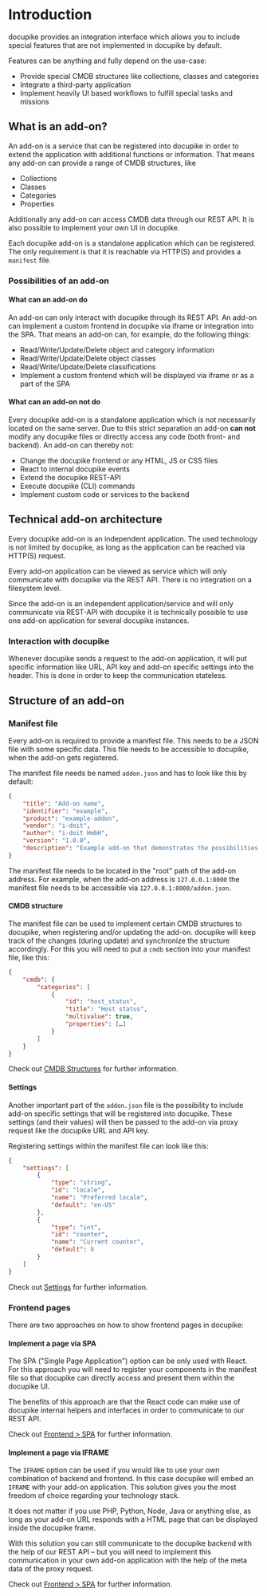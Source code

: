 # Introduction

docupike provides an integration interface which allows you to include special features that are not implemented in docupike by default.

Features can be anything and fully depend on the use-case:

-   Provide special CMDB structures like collections, classes and categories
-   Integrate a third-party application
-   Implement heavily UI based workflows to fulfill special tasks and missions

## What is an add-on?

An add-on is a service that can be registered into docupike in order to extend the application with additional functions or information.
That means any add-on can provide a range of CMDB structures, like

-   Collections
-   Classes
-   Categories
-   Properties

Additionally any add-on can access CMDB data through our REST API.
It is also possible to implement your own UI in docupike.

Each docupike add-on is a standalone application which can be registered.
The only requirement is that it is reachable via HTTP(S) and provides a `manifest` file.

### Possibilities of an add-on

#### What can an add-on do

An add-on can only interact with docupike through its REST API.
An add-on can implement a custom frontend in docupike via iframe or integration into the SPA.
That means an add-on can, for example, do the following things:

-   Read/Write/Update/Delete object and category information
-   Read/Write/Update/Delete object classes
-   Read/Write/Update/Delete classifications
-   Implement a custom frontend which will be displayed via iframe or as a part of the SPA

#### What can an add-on not do

Every docupike add-on is a standalone application which is not necessarily located on the same server.
Due to this strict separation an add-on **can not** modify any docupike files or directly access any code (both front- and backend).
An add-on can thereby not:

-   Change the docupike frontend or any HTML, JS or CSS files
-   React to internal docupike events
-   Extend the docupike REST-API
-   Execute docupike (CLI) commands
-   Implement custom code or services to the backend

## Technical add-on architecture

Every docupike add-on is an independent application.
The used technology is not limited by docupike, as long as the application can be reached via HTTP(S) request.

Every add-on application can be viewed as service which will only communicate with docupike via the REST API.
There is no integration on a filesystem level.

Since the add-on is an independent application/service and will only communicate via REST-API with docupike it is technically possible to use one add-on application for several docupike instances.

### Interaction with docupike

Whenever docupike sends a request to the add-on application, it will put specific information like URL, API key and add-on specific settings into the header.
This is done in order to keep the communication stateless.

## Structure of an add-on

### Manifest file

Every add-on is required to provide a manifest file.
This needs to be a JSON file with some specific data. This file needs to be accessible to docupike, when the add-on gets registered.

The manifest file needs be named `addon.json` and has to look like this by default:

```json
{
    "title": "Add-on name",
    "identifier": "example",
    "product": "example-addon",
    "vendor": "i-doit",
    "author": "i-doit HmbH",
    "version": "1.0.0",
    "description": "Example add-on that demonstrates the possibilities of add-ons"
}
```

The manifest file needs to be located in the "root" path of the add-on address.
For example, when the add-on address is `127.0.0.1:8000` the manifest file needs to be accessible via `127.0.0.1:8000/addon.json`.

#### CMDB structure

The manifest file can be used to implement certain CMDB structures to docupike, when registering and/or updating the add-on.
docupike will keep track of the changes (during update) and synchronize the structure accordingly.
For this you will need to put a `cmdb` section into your manifest file, like this:

```json
{
    "cmdb": {
        "categories": [
            {
                "id": "host_status",
                "title": "Host status",
                "multivalue": true,
                "properties": […]
            }
        ]
    }
}
```

Check out [CMDB Structures](cmdb-structures.md) for further information.

#### Settings

Another important part of the `addon.json` file is the possibility to include add-on specific settings that will be registered into docupike.
These settings (and their values) will then be passed to the add-on via proxy request like the docupike URL and API key.

Registering settings within the manifest file can look like this:

```json
{
    "settings": [
        {
            "type": "string",
            "id": "locale",
            "name": "Preferred locale",
            "default": "en-US"
        },
        {
            "type": "int",
            "id": "counter",
            "name": "Current counter",
            "default": 0
        }
    ]
}
```

Check out [Settings](settings.md) for further information.

### Frontend pages

There are two approaches on how to show frontend pages in docupike:

#### Implement a page via SPA

The SPA ("Single Page Application") option can be only used with React.
For this approach you will need to register your components in the manifest file so that docupike can directly access and present them within the docupike UI.

The benefits of this approach are that the React code can make use of docupike internal helpers and interfaces in order to communicate to our REST API.

Check out [Frontend > SPA](frontend.md#how-to-add-new-frontend-routes) for further information.

#### Implement a page via IFRAME

The `IFRAME` option can be used if you would like to use your own combination of backend and frontend.
In this case docupike will embed an `IFRAME` with your add-on application.
This solution gives you the most freedom of choice regarding your technology stack.

It does not matter if you use PHP, Python, Node, Java or anything else, as long as your add-on URL responds with a HTML page that can be displayed inside the docupike frame.

With this solution you can still communicate to the docupike backend with the help of our REST API – but you will need to implement this communication in your own add-on application with the help of the meta data of the proxy request.

Check out [Frontend > SPA](frontend.md#how-to-add-new-frontend-routes) for further information.
